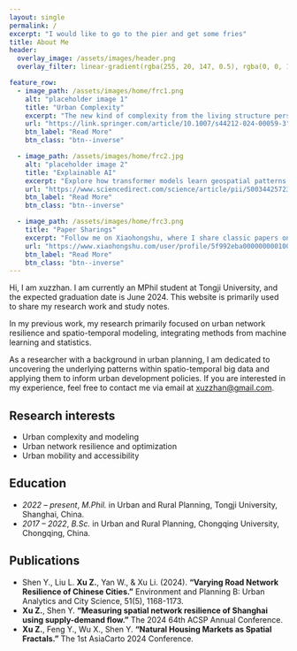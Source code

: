 ```yaml
---
layout: single
permalink: /
excerpt: "I would like to go to the pier and get some fries"
title: About Me
header:
  overlay_image: /assets/images/header.png
  overlay_filter: linear-gradient(rgba(255, 20, 147, 0.5), rgba(0, 0, 128, 0.5))

feature_row:
  - image_path: /assets/images/home/frc1.png
    alt: "placeholder image 1"
    title: "Urban Complexity"
    excerpt: "The new kind of complexity from the living structure perspective that bridges space and mind."
    url: "https://link.springer.com/article/10.1007/s44212-024-00059-3"
    btn_label: "Read More"
    btn_class: "btn--inverse"

  - image_path: /assets/images/home/frc2.jpg
    alt: "placeholder image 2"
    title: "Explainable AI"
    excerpt: "Explore how transformer models learn geospatial patterns from remote sensing imagery."
    url: "https://www.sciencedirect.com/science/article/pii/S0034425723004352?via%3Dihub"
    btn_label: "Read More"
    btn_class: "btn--inverse"

  - image_path: /assets/images/home/frc3.png
    title: "Paper Sharings"
    excerpt: "Follow me on Xiaohongshu, where I share classic papers on complexity science, urban science, and more."
    url: "https://www.xiaohongshu.com/user/profile/5f992eba000000000100be1c?xhsshare=CopyLink&appuid=5f992eba000000000100be1c&apptime=1732421694&share_id=cc6e2d31b418464391bd07d939c041a8"
    btn_label: "Read More"
    btn_class: "btn--inverse"
---
```


Hi, I am xuzzhan. I am currently an MPhil student at Tongji University, and the expected graduation date is June 2024. This website is primarily used to share my research work and study notes. 

In my previous work, my research primarily focused on urban network resilience and spatio-temporal modeling, integrating methods from machine learning and statistics.

As a researcher with a background in urban planning, I am dedicated to uncovering the underlying patterns within spatio-temporal big data and applying them to inform urban development policies. If you are interested in my experience, feel free to contact me via email at [xuzzhan@gmail.com](mailto:xuzzhan@gmail.com).

## Research interests

- Urban complexity and modeling
- Urban network resilience and optimization
- Urban mobility and accessibility

## Education
- *2022 – present*, *M.Phil.* in Urban and Rural Planning, Tongji University, Shanghai, China.
- *2017 – 2022*, *B.Sc.* in Urban and Rural Planning, Chongqing University, Chongqing, China.


## Publications
- Shen Y., Liu L. **Xu Z.**, Yan W., & Xu Li. (2024). **“Varying Road Network Resilience of Chinese Cities.”** Environment and Planning B: Urban Analytics and City Science, 51(5), 1168-1173.
- **Xu Z.**, Shen Y. **“Measuring spatial network resilience of Shanghai using supply-demand flow.”** The 2024 64th ACSP Annual Conference.
- **Xu Z.**, Feng Y., Wu X., Shen Y. **“Natural Housing Markets as Spatial Fractals.”** The 1st  AsiaCarto 2024 Conference.
